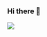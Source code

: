### Hi there 👋

<!--
**hyeondle/hyeondle** is a ✨ _special_ ✨ repository because its `README.md` (this file) appears on your GitHub profile.

Here are some ideas to get you started:

- 🔭 I’m currently working on ...
- 🌱 I’m currently learning ...
- 👯 I’m looking to collaborate on ...
- 🤔 I’m looking for help with ...
- 💬 Ask me about ...
- 📫 How to reach me: ...
- 😄 Pronouns: ...
- ⚡ Fun fact: ...
-->

<a href="https://cv.42.fr/hyeondle" target="_blank">
  <img src="https://img.shields.io/badge/42-White?logo=42&logoColor=#FFFFFF"/>
  </a>


